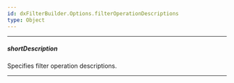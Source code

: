 ```yaml
---
id: dxFilterBuilder.Options.filterOperationDescriptions
type: Object
---
```

---
##### shortDescription
Specifies filter operation descriptions.

---
